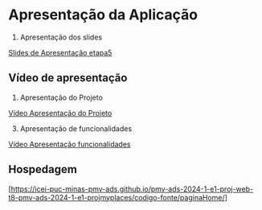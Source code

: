 # Apresentação da Aplicação

1. Apresentação dos slides

[Slides de Apresentação etapa5 ](ApresentacaoEtapa5.pdf)

## Vídeo de apresentação

1. Apresentação do Projeto

[Vídeo Apresentação do Projeto ](/documentos/img/apresentacaoProjeto.mp4)

3. Apresentação de funcionalidades

[Vídeo Apresentação funcionalidades ](/documentos/img/apresentacao.mp4)



## Hospedagem


[https://icei-puc-minas-pmv-ads.github.io/pmv-ads-2024-1-e1-proj-web-t8-pmv-ads-2024-1-e1-projmyplaces/codigo-fonte/paginaHome/]
